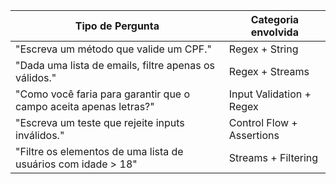 

| Tipo de Pergunta                                                  | Categoria envolvida       |
|-------------------------------------------------------------------|---------------------------|
| "Escreva um método que valide um CPF."                            | Regex + String            |
| "Dada uma lista de emails, filtre apenas os válidos."             | Regex + Streams           |
| "Como você faria para garantir que o campo aceita apenas letras?" | Input Validation + Regex  |
| "Escreva um teste que rejeite inputs inválidos."                  | Control Flow + Assertions |
| "Filtre os elementos de uma lista de usuários com idade > 18"     | Streams + Filtering       |
